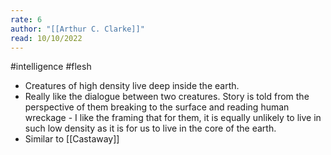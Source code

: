 ```yaml
---
rate: 6
author: "[[Arthur C. Clarke]]"
read: 10/10/2022
---
```


#intelligence #flesh


- Creatures of high density live deep inside the earth.
- Really like the dialogue between two creatures. Story is told from the perspective of them breaking to the surface and reading human wreckage - I like the framing that for them, it is equally unlikely to live in such low density as it is for us to live in the core of the earth.
- Similar to [[Castaway]]